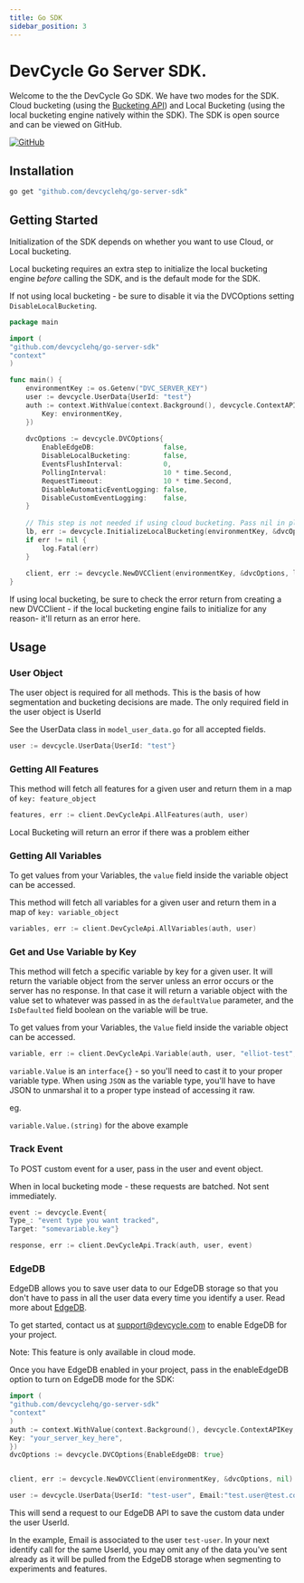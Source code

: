 ```yaml
---
title: Go SDK
sidebar_position: 3
---
```


# DevCycle Go Server SDK.

Welcome to the the DevCycle Go SDK. We have two modes for the SDK. Cloud bucketing (using
the [Bucketing API](https://bucketing-api.devcycle.com))
and Local Bucketing (using the local bucketing engine natively within the SDK).
The SDK is open source and can be viewed on GitHub.

[![GitHub](https://img.shields.io/github/stars/devcyclehq/go-server-sdk.svg?style=social&label=Star&maxAge=2592000)](https://github.com/DevCycleHQ/go-server-sdk)

## Installation

```bash
go get "github.com/devcyclehq/go-server-sdk"
```

## Getting Started

Initialization of the SDK depends on whether you want to use Cloud, or Local bucketing.

Local bucketing requires an extra step to initialize the local bucketing engine _before_ calling the SDK, and is the default 
mode for the SDK.

If not using local bucketing - be sure to disable it via the DVCOptions setting `DisableLocalBucketing`.

```go
package main 

import (
"github.com/devcyclehq/go-server-sdk"
"context"
)

func main() {
    environmentKey := os.Getenv("DVC_SERVER_KEY")
    user := devcycle.UserData{UserId: "test"}
    auth := context.WithValue(context.Background(), devcycle.ContextAPIKey, devcycle.APIKey{
        Key: environmentKey,
    })
    
    dvcOptions := devcycle.DVCOptions{
        EnableEdgeDB:                 false,
        DisableLocalBucketing:        false,
        EventsFlushInterval:          0,
        PollingInterval:              10 * time.Second,
        RequestTimeout:               10 * time.Second,
        DisableAutomaticEventLogging: false,
        DisableCustomEventLogging:    false,
    }
    
    // This step is not needed if using cloud bucketing. Pass nil in place of the pointer to the local bucketing engine.
    lb, err := devcycle.InitializeLocalBucketing(environmentKey, &dvcOptions)
    if err != nil {
        log.Fatal(err)
    }
    
    client, err := devcycle.NewDVCClient(environmentKey, &dvcOptions, lb)
}
```

If using local bucketing, be sure to check the error return from creating a new DVCClient - if the local bucketing engine fails to
initialize for any reason- it'll return as an error here.

## Usage

### User Object

The user object is required for all methods. This is the basis of how segmentation and bucketing decisions are made. 
The only required field in the user object is UserId

See the UserData class in `model_user_data.go` for all accepted fields.

```go
user := devcycle.UserData{UserId: "test"}
```

### Getting All Features

This method will fetch all features for a given user and return them in a map of `key: feature_object`

```go
features, err := client.DevCycleApi.AllFeatures(auth, user)
```

Local Bucketing will return an error if there was a problem either

### Getting All Variables

To get values from your Variables, the `value` field inside the variable object can be accessed.

This method will fetch all variables for a given user and return them in a map of `key: variable_object`

```go
variables, err := client.DevCycleApi.AllVariables(auth, user)
```

### Get and Use Variable by Key

This method will fetch a specific variable by key for a given user. It will return the variable
object from the server unless an error occurs or the server has no response. In that case it will return
a variable object with the value set to whatever was passed in as the `defaultValue` parameter,
and the `IsDefaulted` field boolean on the variable will be true.

To get values from your Variables, the `Value` field inside the variable object can be accessed.

```go
variable, err := client.DevCycleApi.Variable(auth, user, "elliot-test", "test")
```

`variable.Value` is an `interface{}` - so you'll need to cast it to your proper variable type.
When using `JSON` as the variable type, you'll have to have JSON to unmarshal it to a proper type instead of accessing it raw.

eg.

`variable.Value.(string)` for the above example

### Track Event

To POST custom event for a user, pass in the user and event object.

When in local bucketing mode - these requests are batched. Not sent immediately.

```go
event := devcycle.Event{
Type_: "event type you want tracked",
Target: "somevariable.key"}

response, err := client.DevCycleApi.Track(auth, user, event)
```

### EdgeDB

EdgeDB allows you to save user data to our EdgeDB storage so that you don't have to pass in all the user data every time
you identify a user. Read more about [EdgeDB](/docs/home/feature-management/edgedb/what-is-edgedb).

To get started, contact us at support@devcycle.com to enable EdgeDB for your project.

Note: This feature is only available in cloud mode. 

Once you have EdgeDB enabled in your project, pass in the enableEdgeDB option to turn on EdgeDB mode for the SDK:

```go
import (
"github.com/devcyclehq/go-server-sdk"
"context"
)
auth := context.WithValue(context.Background(), devcycle.ContextAPIKey, devcycle.APIKey{
Key: "your_server_key_here",
})
dvcOptions := devcycle.DVCOptions{EnableEdgeDB: true}


client, err := devcycle.NewDVCClient(environmentKey, &dvcOptions, nil)

user := devcycle.UserData{UserId: "test-user", Email:"test.user@test.com"}
```

This will send a request to our EdgeDB API to save the custom data under the user UserId.

In the example, Email is associated to the user `test-user`. In your next identify call for the same UserId, you may
omit any of the data you've sent already as it will be pulled from the EdgeDB storage when segmenting to experiments and
features.

